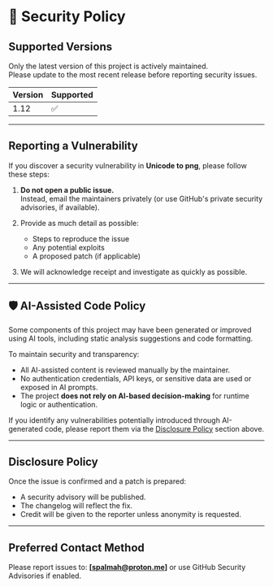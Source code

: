 # 🔐 Security Policy

## Supported Versions

Only the latest version of this project is actively maintained.  
Please update to the most recent release before reporting security issues.

| Version | Supported |
|---------|-----------|
| 1.12    | ✅         |

---

## Reporting a Vulnerability

If you discover a security vulnerability in **Unicode to png**, please follow these steps:

1. **Do not open a public issue.**  
   Instead, email the maintainers privately (or use GitHub's private security advisories, if available).

2. Provide as much detail as possible:
   - Steps to reproduce the issue
   - Any potential exploits
   - A proposed patch (if applicable)

3. We will acknowledge receipt and investigate as quickly as possible.

---

## 🛡️ AI-Assisted Code Policy

Some components of this project may have been generated or improved using AI tools, including static analysis suggestions and code formatting.

To maintain security and transparency:

- All AI-assisted content is reviewed manually by the maintainer.
- No authentication credentials, API keys, or sensitive data are used or exposed in AI prompts.
- The project **does not rely on AI-based decision-making** for runtime logic or authentication.

If you identify any vulnerabilities potentially introduced through AI-generated code, please report them via the [Disclosure Policy](#disclosure-policy) section above.

---

## Disclosure Policy

Once the issue is confirmed and a patch is prepared:

- A security advisory will be published.
- The changelog will reflect the fix.
- Credit will be given to the reporter unless anonymity is requested.

---

## Preferred Contact Method

Please report issues to: **[spalmah@proton.me]** or use GitHub Security Advisories if enabled.  
